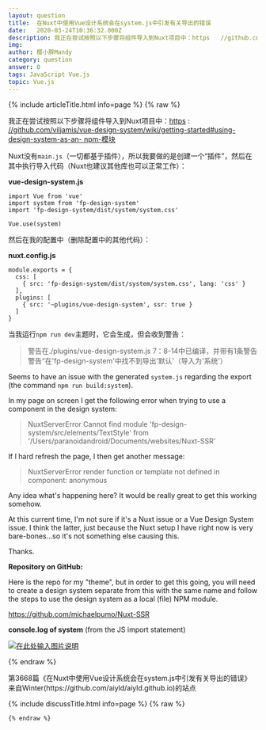 ```yaml
---
layout: question
title:  在Nuxt中使用Vue设计系统会在system.js中引发有关导出的错误
date:   2020-03-24T10:36:32.000Z
description: 我正在尝试按照以下步骤将组件导入到Nuxt项目中：https   //github.com/viljamis/vue-design-system/wik...
img: 
author: 樱小胖Mandy
category: question
answer: 0
tags: JavaScript Vue.js
topic: Vue.js
---
```

<div class="article-root">
  <div class="article">
    {% include articleTitle.html info=page %}
    {% raw %}
    <div class="article-content"><p><font style="vertical-align: inherit;"><font style="vertical-align: inherit;">我正在尝试按照以下步骤将组件导入到Nuxt项目中：</font><a href="https://github.com/viljamis/vue-design-system/wiki/getting-started#using-design-system-as-an-npm-module" rel="nofollow noreferrer"><font style="vertical-align: inherit;">https</font></a><font style="vertical-align: inherit;"> :
 </font></font><a href="https://github.com/viljamis/vue-design-system/wiki/getting-started#using-design-system-as-an-npm-module" rel="nofollow noreferrer"><font style="vertical-align: inherit;"><font style="vertical-align: inherit;">//github.com/viljamis/vue-design-system/wiki/getting-started#using-design-system-as-an- npm-模块</font></font></a></p>

<p><font style="vertical-align: inherit;"><font style="vertical-align: inherit;">Nuxt没有</font></font><code>main.js</code><font style="vertical-align: inherit;"><font style="vertical-align: inherit;">（一切都基于插件），所以我要做的是创建一个“插件”，然后在其中执行导入代码（Nuxt也建议其他库也可以正常工作）：</font></font></p>

<p><strong><font style="vertical-align: inherit;"><font style="vertical-align: inherit;">vue-design-system.js</font></font></strong></p>

<pre><code>import Vue from 'vue'<font></font>
import system from 'fp-design-system'<font></font>
import 'fp-design-system/dist/system/system.css'<font></font>
<font></font>
Vue.use(system)<font></font>
</code></pre>

<p><font style="vertical-align: inherit;"><font style="vertical-align: inherit;">然后在我的配置中（删除配置中的其他代码）：</font></font></p>

<p><strong><font style="vertical-align: inherit;"><font style="vertical-align: inherit;">nuxt.config.js</font></font></strong></p>

<pre><code>module.exports = {<font></font>
  css: [<font></font>
    { src: 'fp-design-system/dist/system/system.css', lang: 'css' }<font></font>
  ],<font></font>
  plugins: [<font></font>
    { src: '~plugins/vue-design-system', ssr: true }<font></font>
  ]<font></font>
}<font></font>
</code></pre>

<p><font style="vertical-align: inherit;"><font style="vertical-align: inherit;">当我运行</font></font><code>npm run dev</code><font style="vertical-align: inherit;"><font style="vertical-align: inherit;">主题时，它会生成，但会收到警告：</font></font></p>

<blockquote>
  <p><font style="vertical-align: inherit;"><font style="vertical-align: inherit;">警告在./plugins/vue-design-system.js 7：8-14中已编译，并带有1条警告警告“在'fp-design-system'中找不到导出'默认'（导入为'系统'）</font></font></p>
</blockquote>

<p>Seems to have an issue with the generated <code>system.js</code> regarding the export (the command <code>npm run build:system</code>). </p>

<p>In my page on screen I get the following error when trying to use a component in the design system:</p>

<blockquote>
  <p>NuxtServerError Cannot find module
  'fp-design-system/src/elements/TextStyle' from
  '/Users/paranoidandroid/Documents/websites/Nuxt-SSR'</p>
</blockquote>

<p>If I hard refresh the page, I then get another message:</p>

<blockquote>
  <p>NuxtServerError render function or template not defined in component:
  anonymous</p>
</blockquote>

<p>Any idea what's happening here? It would be really great to get this working somehow. </p>

<p>At this current time, I'm not sure if it's a Nuxt issue or a Vue Design System issue. I think the latter, just because the Nuxt setup I have right now is very bare-bones...so it's not something else causing this.</p>

<p>Thanks.</p>

<p><strong>Repository on GitHub:</strong></p>

<p>Here is the repo for my "theme", but in order to get this going, you will need to create a design system separate from this with the same name and follow the steps to use the design system as a local (file) NPM module.</p>

<p><a href="https://github.com/michaelpumo/Nuxt-SSR" rel="nofollow noreferrer">https://github.com/michaelpumo/Nuxt-SSR</a></p>

<p><strong>console.log of system</strong> (from the JS import statement)</p>

<p><a href="https://www.samyoc.com//uploads/users/3595/images/thumbnails/1585046065267.png" data-src="https://www.samyoc.com//uploads/users/3595/images/1585046065267.png" rel="nofollow noreferrer"><img src="https://i.stack.imgur.com/1OnY7.png" alt="在此处输入图片说明"></a></p></div>
    {% endraw %}
  </div>
  <p class="winter_mark">第3668篇《在Nuxt中使用Vue设计系统会在system.js中引发有关导出的错误》来自Winter(https://github.com/aiyld/aiyld.github.io)的站点</p>
  <div class="discuss-wrapper">
    {% include discussTitle.html info=page %}
    {% raw %}
    
    {% endraw %}
  </div>
<div>
